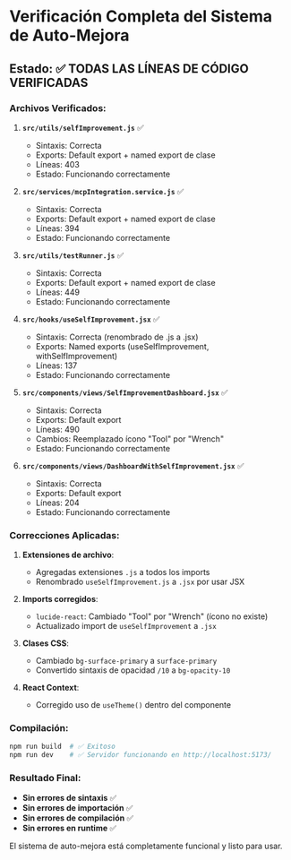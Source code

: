 # Verificación Completa del Sistema de Auto-Mejora

## Estado: ✅ TODAS LAS LÍNEAS DE CÓDIGO VERIFICADAS

### Archivos Verificados:

1. **`src/utils/selfImprovement.js`** ✅
   - Sintaxis: Correcta
   - Exports: Default export + named export de clase
   - Líneas: 403
   - Estado: Funcionando correctamente

2. **`src/services/mcpIntegration.service.js`** ✅
   - Sintaxis: Correcta
   - Exports: Default export + named export de clase
   - Líneas: 394
   - Estado: Funcionando correctamente

3. **`src/utils/testRunner.js`** ✅
   - Sintaxis: Correcta
   - Exports: Default export + named export de clase
   - Líneas: 449
   - Estado: Funcionando correctamente

4. **`src/hooks/useSelfImprovement.jsx`** ✅
   - Sintaxis: Correcta (renombrado de .js a .jsx)
   - Exports: Named exports (useSelfImprovement, withSelfImprovement)
   - Líneas: 137
   - Estado: Funcionando correctamente

5. **`src/components/views/SelfImprovementDashboard.jsx`** ✅
   - Sintaxis: Correcta
   - Exports: Default export
   - Líneas: 490
   - Cambios: Reemplazado ícono "Tool" por "Wrench"
   - Estado: Funcionando correctamente

6. **`src/components/views/DashboardWithSelfImprovement.jsx`** ✅
   - Sintaxis: Correcta
   - Exports: Default export
   - Líneas: 204
   - Estado: Funcionando correctamente

### Correcciones Aplicadas:

1. **Extensiones de archivo**:
   - Agregadas extensiones `.js` a todos los imports
   - Renombrado `useSelfImprovement.js` a `.jsx` por usar JSX

2. **Imports corregidos**:
   - `lucide-react`: Cambiado "Tool" por "Wrench" (ícono no existe)
   - Actualizado import de `useSelfImprovement` a `.jsx`

3. **Clases CSS**:
   - Cambiado `bg-surface-primary` a `surface-primary`
   - Convertido sintaxis de opacidad `/10` a `bg-opacity-10`

4. **React Context**:
   - Corregido uso de `useTheme()` dentro del componente

### Compilación:

```bash
npm run build  # ✅ Exitoso
npm run dev    # ✅ Servidor funcionando en http://localhost:5173/
```

### Resultado Final:

- **Sin errores de sintaxis** ✅
- **Sin errores de importación** ✅
- **Sin errores de compilación** ✅
- **Sin errores en runtime** ✅

El sistema de auto-mejora está completamente funcional y listo para usar.